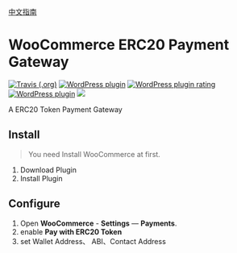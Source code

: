 [中文指南](readme_zh.md)
# WooCommerce ERC20 Payment Gateway

[![Travis (.org)](https://img.shields.io/travis/inKerk/woocommerce-erc20-payment-gateway.svg)](https://travis-ci.org/inKerk/woocommerce-erc20-payment-gateway)
[![WordPress plugin](https://img.shields.io/wordpress/plugin/v/woo-erc20-payment-gateway.svg?style=plastic)](https://wordpress.org/plugins/woo-erc20-payment-gateway/)
[![WordPress plugin rating](https://img.shields.io/wordpress/plugin/r/woo-erc20-payment-gateway.svg?style=plastic)](https://wordpress.org/plugins/woo-erc20-payment-gateway/)
[![WordPress plugin](https://img.shields.io/wordpress/plugin/dt/woo-erc20-payment-gateway.svg?style=plastic)](https://wordpress.org/plugins/woo-erc20-payment-gateway/)
[![](https://img.shields.io/badge/Slack-join--us-brightgreen.svg)](https://join.slack.com/t/inkerk/shared_invite/enQtNDcwNTU3ODE0MTUxLWU5MzMzNThiNGY4MjkxOTAyNzFkYzkyNjgyNjZmOTNlOTA2ZTExZmY5YjdhZTA0ZTFlMjQ1ZDlmNThkYTM4MjQ)




A ERC20 Token Payment Gateway


## Install

> You need Install WooCommerce at first.

1. Download Plugin
2. Install Plugin

## Configure

1. Open **WooCommerce** -  **Settings** — **Payments**.
2. enable **Pay with ERC20 Token**
3. set Wallet Address、 ABI、Contact Address
